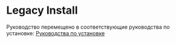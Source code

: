 # Legacy Install

Руководство перемещено в соответствующие руководства по установке: [Руководства по установке](../installer-guide/README.md)
